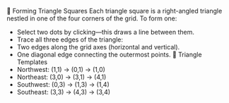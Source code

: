 🔺 Forming Triangle Squares
Each triangle square is a right-angled triangle nestled in one of the four corners of the grid. To form one:
- Select two dots by clicking—this draws a line between them.
- Trace all three edges of the triangle:
- Two edges along the grid axes (horizontal and vertical).
- One diagonal edge connecting the outermost points.
🧭 Triangle Templates
- Northwest: (1,1) → (0,1) → (1,0)
- Northeast: (3,0) → (3,1) → (4,1)
- Southwest: (0,3) → (1,3) → (1,4)
- Southeast: (3,3) → (4,3) → (3,4)

